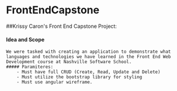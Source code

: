# FrontEndCapstone

##Krissy Caron's Front End Capstone Project: 

#### Idea and Scope
	We were tasked with creating an application to demonstrate what languages and technologies we have learned in the Front End Web Development course at Nashville Software School. 
	##### Paramiteres:
		- Must have full CRUD (Create, Read, Update and Delete)
		- Must utilize the bootstrap library for styling
		- Must use angular wireframe. 

